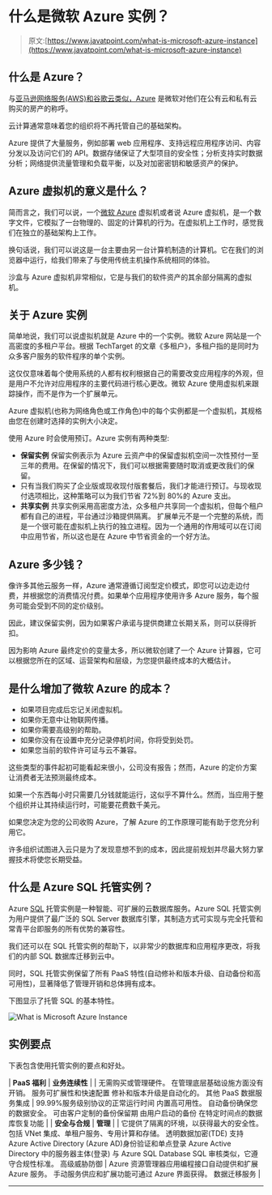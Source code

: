 # 什么是微软 Azure 实例？

> 原文:[https://www.javatpoint.com/what-is-microsoft-azure-instance](https://www.javatpoint.com/what-is-microsoft-azure-instance)

## 什么是 Azure？

与[亚马逊网络服务(AWS)和谷歌云类似，Azure](https://www.javatpoint.com/aws-vs-azure-vs-google-cloud-platform) 是微软对他们在公有云和私有云购买的房产的称呼。

云计算通常意味着您的组织将不再托管自己的基础架构。

Azure 提供了大量服务，例如部署 web 应用程序、支持远程应用程序访问、内容分发以及访问它们的 API。数据存储保证了大型项目的安全性；分析支持实时数据分析；网络提供流量管理和负载平衡，以及对加密密钥和敏感资产的保护。

## Azure 虚拟机的意义是什么？

简而言之，我们可以说，一个[微软 Azure](https://www.javatpoint.com/microsoft-azure) 虚拟机或者说 Azure 虚拟机，是一个数字文件，它模拟了一台物理的、固定的计算机的行为。在虚拟机上工作时，感觉我们在独立的基础架构上工作。

换句话说，我们可以说这是一台主要由另一台计算机制造的计算机。它在我们的浏览器中运行，给我们带来了与使用传统主机操作系统相同的体验。

沙盒与 Azure 虚拟机非常相似，它是与我们的软件资产的其余部分隔离的虚拟机。

## 关于 Azure 实例

简单地说，我们可以说虚拟机就是 Azure 中的一个实例。微软 Azure 网站是一个高密度的多租户平台。根据 TechTarget 的文章《多租户》，多租户指的是同时为众多客户服务的软件程序的单个实例。

这仅仅意味着每个使用系统的人都有权利根据自己的需要改变应用程序的外观，但是用户不允许对应用程序的主要代码进行核心更改。微软 Azure 使用虚拟机来跟踪操作，而不是作为一个扩展单元。

Azure 虚拟机(也称为网络角色或工作角色)中的每个实例都是一个虚拟机，其规格由您在创建时选择的实例大小决定。

使用 Azure 时会使用预订。Azure 实例有两种类型:

*   **保留实例**
    保留实例表示为 Azure 云资产中的保留虚拟机空间一次性预付一至三年的费用。在保留的情况下，我们可以根据需要随时取消或更改我们的保留。
*   只有当我们购买了企业版或现收现付版套餐后，我们才能进行预订。与现收现付选项相比，这种策略可以为我们节省 72%到 80%的 Azure 支出。
*   **共享实例**
    共享实例采用高密度方法，众多租户共享同一个虚拟机，但每个租户都有自己的进程，平台通过沙箱提供隔离。
    扩展单元不是一个完整的系统，而是一个很可能在虚拟机上执行的独立进程。因为一个通用的作用域可以在订阅中应用节省，所以这也是在 Azure 中节省资金的一个好方法。

## Azure 多少钱？

像许多其他云服务一样，Azure 通常遵循订阅型定价模式，即您可以边走边付费，并根据您的消费情况付费。如果单个应用程序使用许多 Azure 服务，每个服务可能会受到不同的定价级别。

因此，建议保留实例，因为如果客户承诺与提供商建立长期关系，则可以获得折扣。

因为影响 Azure 最终定价的变量太多，所以微软创建了一个 Azure 计算器，它可以根据您所在的区域、运营架构和层级，为您提供最终成本的大概估计。

## 是什么增加了微软 Azure 的成本？

*   如果项目完成后忘记关闭虚拟机。
*   如果你无意中让物联网传播。
*   如果你需要高级别的帮助。
*   如果你没有在设置中充分记录停机时间，你将受到处罚。
*   如果您当前的软件许可证与云不兼容。

这些类型的事件起初可能看起来很小，公司没有报告；然而，Azure 的定价方案让消费者无法预测最终成本。

如果一个东西每小时只需要几分钱就能运行，这似乎不算什么。然而，当应用于整个组织并让其持续运行时，可能要花费数千美元。

如果您决定为您的公司收购 Azure，了解 Azure 的工作原理可能有助于您充分利用它。

许多组织试图进入云只是为了发现意想不到的成本，因此提前规划并尽最大努力掌握技术将使您长期受益。

## 什么是 Azure SQL 托管实例？

Azure [SQL](
https://www.javatpoint.com/sql-tutorial) 托管实例是一种智能、可扩展的云数据库服务。Azure SQL 托管实例为用户提供了最广泛的 SQL Server 数据库引擎，其制造方式可实现与完全托管和常青平台即服务的所有优势的兼容性。

我们还可以在 SQL 托管实例的帮助下，以非常少的数据库和应用程序更改，将我们的内部 SQL 数据库迁移到云中。

同时，SQL 托管实例保留了所有 PaaS 特性(自动修补和版本升级、自动备份和高可用性)，显著降低了管理开销和总体拥有成本。

下图显示了托管 SQL 的基本特性。

![What is Microsoft Azure Instance](../Images/3fae3a00ab4cdbef8e34287c80146242.png)

## 实例要点

下表包含使用托管实例的要点和好处。

| **PaaS 福利** | **业务连续性** |
| 无需购买或管理硬件。
在管理底层基础设施方面没有开销。
服务可扩展性和快速配置
修补和版本升级是自动化的。
其他 PaaS 数据服务集成 | 99.99%服务级别协议的正常运行时间
内置高可用性。
自动备份确保您的数据安全。
可由客户定制的备份保留期
由用户启动的备份
在特定时间点的数据库恢复功能 |
| **安全与合规** | **管理** |
| 它提供了隔离的环境，以获得最大的安全性。
包括 VNet 集成、单租户服务、专用计算和存储。
透明数据加密(TDE)
支持 Azure Active Directory (Azure AD)身份验证和单点登录
Azure Active Directory 中的服务器主体(登录)
与 Azure SQL Database SQL 审核类似，它遵守合规性标准。
高级威胁防御 | Azure 资源管理器应用编程接口自动提供和扩展 Azure 服务。
手动服务供应和扩展功能可通过 Azure 界面获得。
数据迁移服务 |

* * *